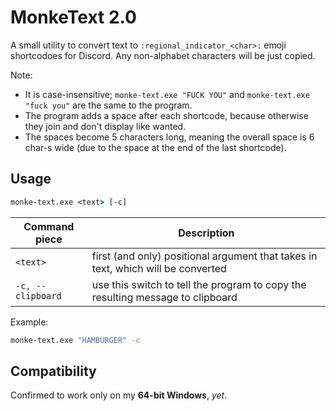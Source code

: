 # MonkeText 2.0

A small utility to convert text to `:regional_indicator_<char>:` emoji shortcodoes for Discord. Any non-alphabet characters will be just copied.

Note:
- It is case-insensitive; `monke-text.exe "FUCK YOU"` and `monke-text.exe "fuck you"` are the same to the program.
- The program adds a space after each shortcode, because otherwise they join and don't display like wanted.
- The spaces become 5 characters long, meaning the overall space is 6 char-s wide (due to the space at the end of the last shortcode).

## Usage
```bat
monke-text.exe <text> [-c]
```

| Command piece     | Description                                                                      |
|-------------------|----------------------------------------------------------------------------------|
| `<text>`          | first (and only) positional argument that takes in text, which will be converted |
| `-c, --clipboard` | use this switch to tell the program to copy the resulting message to clipboard   |

Example:
```bat
monke-text.exe "HAMBURGER" -c
```

## Compatibility

Confirmed to work only on my **64-bit Windows**, *yet*.
